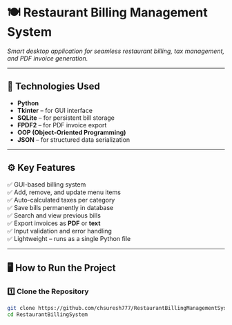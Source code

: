 # 🍽️ Restaurant Billing Management System

*Smart desktop application for seamless restaurant billing, tax management, and PDF invoice generation.*

---

## 🧰 **Technologies Used**
- **Python**
- **Tkinter** – for GUI interface  
- **SQLite** – for persistent bill storage  
- **FPDF2** – for PDF invoice export  
- **OOP (Object-Oriented Programming)**  
- **JSON** – for structured data serialization  

---

## ⚙️ **Key Features**
✅ GUI-based billing system  
✅ Add, remove, and update menu items  
✅ Auto-calculated taxes per category  
✅ Save bills permanently in database  
✅ Search and view previous bills  
✅ Export invoices as **PDF** or **text**  
✅ Input validation and error handling  
✅ Lightweight – runs as a single Python file  

---


## 🖥️ **How to Run the Project**

### 1️⃣ Clone the Repository
```bash
git clone https://github.com/chsuresh777/RestaurantBillingManagementSystem.git
cd RestaurantBillingSystem


